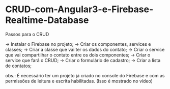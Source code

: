 # CRUD-com-Angular3-e-Firebase-Realtime-Database

Passos para o CRUD 

-> Instalar o Firebase no projeto; 
-> Criar os componentes, services e classes; 
-> Criar a classe que vai ter os dados do contato;
-> Criar o service que vai compartilhar o contato entre os dois componentes;
-> Criar o service que fará o CRUD;
-> Criar o formulário de cadastro;
-> Criar a lista de contatos;

obs.: É necessário ter um projeto já criado no console do Firebase e com as permissões de leitura e escrita habilitadas. (Isso é mostrado no vídeo)
